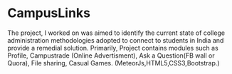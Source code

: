 # CampusLinks
The project, I worked on was aimed to identify the current state of college administration methodologies adopted to connect to students in India and provide a remedial solution. Primarily, Project contains modules such as Profile, Campustrade (Online Advertisment), Ask a Question(FB wall or Quora), File sharing, Casual Games. (MeteorJs,HTML5,CSS3,Bootstrap.) 
